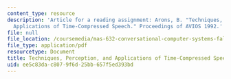 ```yaml
---
content_type: resource
description: 'Article for a reading assignment: Arons, B. "Techniques, Peception and
  Applications of Time-Compressed Speech." Proceedings of AVIOS 1992.'
file: null
file_location: /coursemedia/mas-632-conversational-computer-systems-fall-2008/ee5c83dac8079f6d25bb657f5ed393bd_arons_timecomp.pdf
file_type: application/pdf
resourcetype: Document
title: Techniques, Perception, and Applications of Time-Compressed Speech
uid: ee5c83da-c807-9f6d-25bb-657f5ed393bd
---
```


